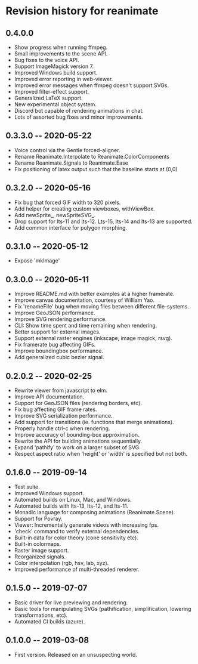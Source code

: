 # Revision history for reanimate

## 0.4.0.0

* Show progress when running ffmpeg.
* Small improvements to the scene API.
* Bug fixes to the voice API.
* Support ImageMagick version 7.
* Improved Windows build support.
* Improved error reporting in web-viewer.
* Improved error messages when ffmpeg doesn't support SVGs.
* Improved filter-effect support.
* Generalized LaTeX support.
* New experimental object system.
* Discord bot capable of rendering animations in chat.
* Lots of assorted bug fixes and minor improvements.

## 0.3.3.0 -- 2020-05-22

* Voice control via the Gentle forced-aligner.
* Rename Reanimate.Interpolate to Reanimate.ColorComponents
* Rename Reanimate.Signals to Reanimate.Ease
* Fix positioning of latex output such that the baseline starts at (0,0)

## 0.3.2.0 -- 2020-05-16

* Fix bug that forced GIF width to 320 pixels.
* Add helper for creating custom viewboxes, withViewBox.
* Add newSprite_, newSpriteSVG_.
* Drop support for lts-11 and lts-12. Lts-15, lts-14 and lts-13 are supported.
* Add common interface for polygon morphing.

## 0.3.1.0 -- 2020-05-12

* Expose 'mkImage'

## 0.3.0.0 -- 2020-05-11

* Improve README.md with better examples at a higher framerate.
* Improve canvas documentation, courtesy of William Yao.
* Fix 'renameFile' bug when moving files between different file-systems.
* Improve GeoJSON performance.
* Improve SVG rendering performance.
* CLI: Show time spent and time remaining when rendering.
* Better support for external images.
* Support external raster engines (inkscape, image magick, rsvg).
* Fix framerate bug affecting GIFs.
* Improve boundingbox performance.
* Add generalized cubic bezier signal.

## 0.2.0.2 -- 2020-02-25

* Rewrite viewer from javascript to elm.
* Improve API documentation.
* Support for GeoJSON files (rendering borders, etc).
* Fix bug affecting GIF frame rates.
* Improve SVG serialization performance.
* Add support for transitions (ie. functions that merge animations).
* Properly handle ctrl-c when rendering.
* Improve accuracy of bounding-box approximation.
* Rewrite the API for building animations sequentially.
* Expand 'pathify' to work on a larger subset of SVG.
* Respect aspect ratio when 'height' or 'width' is specified but not both.

## 0.1.6.0 -- 2019-09-14

* Test suite.
* Improved Windows support.
* Automated builds on Linux, Mac, and Windows.
* Automated builds with lts-13, lts-12, and lts-11.
* Monadic language for composing animations (Reanimate.Scene).
* Support for Povray.
* Viewer: Incrementally generate videos with increasing fps.
* 'check' command to verify external dependencies.
* Built-in data for color theory (cone sensitivity etc).
* Built-in colormaps.
* Raster image support.
* Reorganized signals.
* Color interpolation (rgb, hsv, lab, xyz).
* Improved performance of multi-threaded renderer.

## 0.1.5.0 -- 2019-07-07

* Basic driver for live previewing and rendering.
* Basic tools for manipulating SVGs (pathification, simplification, lowering
  transformations, etc).
* Automated CI builds (azure).

## 0.1.0.0 -- 2019-03-08

* First version. Released on an unsuspecting world.
